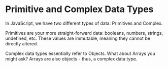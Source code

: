 # Primitive and Complex Data Types
In JavaScript, we have two different types of data: Primitives and Complex. 

Primitives are your more straight-forward data: booleans, numbers, strings, undefined, etc. These values are immutable, meaning they cannot be directly altered.

Complex data types essentially refer to Objects. What about Arrays you might ask? Arrays are also objects - thus, a complex data type.

